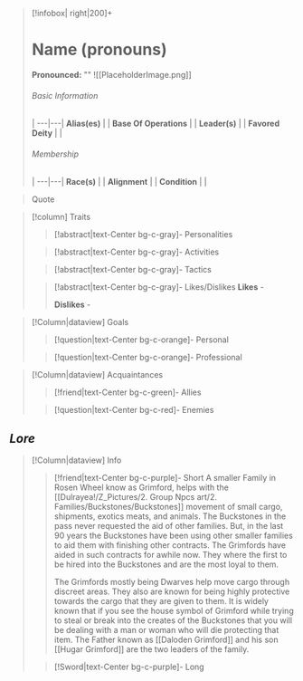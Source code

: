 > [!infobox| right|200]+
> # Name (pronouns)
> **Pronounced:**  ""
> ![[PlaceholderImage.png]]
> ###### Basic Information
>  |
> ---|---|
> **Alias(es)** |  |
> **Base Of Operations** |  |
> **Leader(s)** |  |
> **Favored Deity** |  |
>  ###### Membership
>  |
> ---|---|
> **Race(s)** |  |
> **Alignment** |  |
> **Condition** |  |


> Quote

> [!column] Traits
>> [!abstract|text-Center bg-c-gray]- Personalities
>>  
>
>
>> [!abstract|text-Center bg-c-gray]- Activities 
>> 
>
>
>> [!abstract|text-Center bg-c-gray]- Tactics
>> 
>
>
>> [!abstract|text-Center bg-c-gray]- Likes/Dislikes
>> **Likes** - 
>>  
>> **Dislikes** - 


> [!Column|dataview] Goals
>> [!question|text-Center bg-c-orange]- Personal
>>  
>
>
>> [!question|text-Center bg-c-orange]- Professional
>>  
>


> [!Column|dataview] Acquaintances
>> [!friend|text-Center bg-c-green]- Allies
>>   
>
>
>> [!question|text-Center bg-c-red]- Enemies
>>   
>


## ***Lore***
> [!Column|dataview] Info
>> [!friend|text-Center bg-c-purple]- Short
>>   A smaller Family in Rosen Wheel know as Grimford, helps with the [[Dulrayea!/Z_Pictures/2. Group Npcs art/2. Families/Buckstones/Buckstones]] movement of small cargo, shipments, exotics meats, and animals. The Buckstones in the pass never requested the aid of other families. But, in the last 90 years the Buckstones have been using other smaller families to aid them with finishing other contracts. The Grimfords have aided in such contracts for awhile now. They where the first to be hired into the Buckstones and are the most loyal to them. 
>>   
>>   The Grimfords mostly being Dwarves help move cargo through discreet areas. They also are known for being highly protective towards the cargo that they are given to them. It is widely known that if you see the house symbol of  Grimford while trying to steal or break into the creates of the Buckstones that you will be dealing with a man or woman who will die protecting that item. The Father known as [[Daloden Grimford]] and his son [[Hugar Grimford]] are the two leaders of the family.
>
>
>> [!Sword|text-Center bg-c-purple]- Long
>>   

